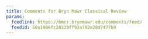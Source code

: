 ```yaml
---
title: Comments for Bryn Mawr Classical Review
params:
  feedlink: https://bmcr.brynmawr.edu/comments/feed/
  feedid: 50a1906fc28329ff92a792e28d7477b9
---
```

